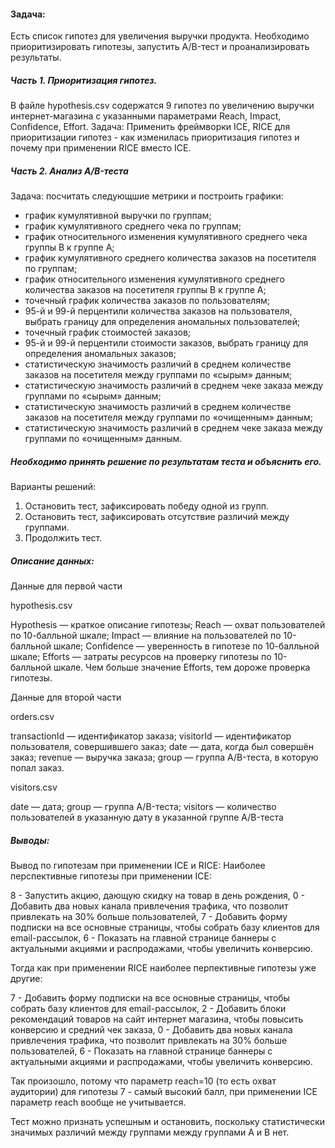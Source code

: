 #### Задача: 
Есть список гипотез для увеличения выручки продукта. Необходимо приоритизировать гипотезы, запустить A/B-тест и проанализировать результаты. 
##### Часть 1. Приоритизация гипотез.
В файле hypothesis.csv содержатся 9 гипотез по увеличению выручки интернет-магазина с указанными параметрами Reach, Impact, Confidence, Effort.
Задача:
Применить фреймворки ICE, RICE для приоритизации гипотез - как изменилась приоритизация гипотез и почему при применении RICE вместо ICE.

##### Часть 2. Анализ A/B-теста
Задача: посчитать следующшие метрики и построить графики:

- график кумулятивной выручки по группам;
- график кумулятивного среднего чека по группам;
- график относительного изменения кумулятивного среднего чека группы B к группе A;
- график кумулятивного среднего количества заказов на посетителя по группам;
- график относительного изменения кумулятивного среднего количества заказов на посетителя группы B к группе A;
- точечный график количества заказов по пользователям;
- 95-й и 99-й перцентили количества заказов на пользователя, выбрать границу для определения аномальных пользователей;
- точечный график стоимостей заказов;
- 95-й и 99-й перцентили стоимости заказов, выбрать границу для определения аномальных заказов;
- статистическую значимость различий в среднем количестве заказов на посетителя между группами по «сырым» данным;
- статистическую значимость различий в среднем чеке заказа между группами по «сырым» данным;
- статистическую значимость различий в среднем количестве заказов на посетителя между группами по «очищенным» данным;
- статистическую значимость различий в среднем чеке заказа между группами по «очищенным» данным.
  
##### Необходимо принять решение по результатам теста и объяснить его. 
Варианты решений:
1. Остановить тест, зафиксировать победу одной из групп.
2. Остановить тест, зафиксировать отсутствие различий между группами.
3. Продолжить тест.

##### Описание данных:

Данные для первой части

hypothesis.csv 

Hypothesis — краткое описание гипотезы;
Reach — охват пользователей по 10-балльной шкале;
Impact — влияние на пользователей по 10-балльной шкале;
Confidence — уверенность в гипотезе по 10-балльной шкале;
Efforts — затраты ресурсов на проверку гипотезы по 10-балльной шкале. Чем больше значение Efforts, тем дороже проверка гипотезы.

Данные для второй части

orders.csv 

transactionId — идентификатор заказа;
visitorId — идентификатор пользователя, совершившего заказ;
date — дата, когда был совершён заказ;
revenue — выручка заказа;
group — группа A/B-теста, в которую попал заказ.

visitors.csv 

date — дата;
group — группа A/B-теста;
visitors — количество пользователей в указанную дату в указанной группе A/B-теста  

##### Выводы:

Вывод по гипотезам при применении ICE и RICE:
Наиболее перспективные гипотезы при применении ICE:

8 - Запустить акцию, дающую скидку на товар в день рождения, 0 - Добавить два новых канала привлечения трафика, что позволит привлекать на 30% больше пользователей, 7 - Добавить форму подписки на все основные страницы, чтобы собрать базу клиентов для email-рассылок, 6 - Показать на главной странице баннеры с актуальными акциями и распродажами, чтобы увеличить конверсию.

Тогда как при применении RICE наиболее перпективные гипотезы уже другие:

7 - Добавить форму подписки на все основные страницы, чтобы собрать базу клиентов для email-рассылок, 2 - Добавить блоки рекомендаций товаров на сайт интернет магазина, чтобы повысить конверсию и средний чек заказа, 0 - Добавить два новых канала привлечения трафика, что позволит привлекать на 30% больше пользователей, 6 - Показать на главной странице баннеры с актуальными акциями и распродажами, чтобы увеличить конверсию.

Так произошло, потому что параметр reach=10 (то есть охват аудитории) для гипотезы 7 - самый высокий балл, при применении ICE параметр reach вообще не учитывается.

Тест можно признать успешным и остановить, поскольку статистически значимых различий между группами между группами А и В нет.
